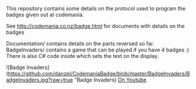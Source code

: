 This repository contains some details on the protocol used to program the badges given out at codemania.

See http://codemania.co.nz/badge.html for documents with details on the badges

Documentation/ contains details on the parts reversed so far.
BadgeInvaders/ contains a game that can be played if you have 4 badges :) There is also C# code inside which sets the text on the display.

![Badge Invaders](https://github.com/danzel/CodemaniaBadge/blob/master/BadgeInvaders/BadgeInvaders.jpg?raw=true "Badge Invaders)
[On Youtube](http://www.youtube.com/watch?v=OsIHPOyVH3Y)